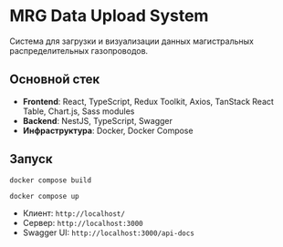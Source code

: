# MRG Data Upload System
Система для загрузки и визуализации данных магистральных распределительных газопроводов.

## Основной стек
- **Frontend**: React, TypeScript, Redux Toolkit, Axios, TanStack React Table, Chart.js, Sass modules
- **Backend**: NestJS, TypeScript, Swagger
- **Инфраструктура**: Docker, Docker Compose

## Запуск 
```
docker compose build
```
```
docker compose up
```

- Клиент: `http://localhost/`
- Сервер: `http://localhost:3000`
- Swagger UI: `http://localhost:3000/api-docs`
